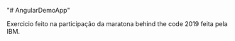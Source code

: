 "# AngularDemoApp" 

Exercicio feito na participação da maratona behind the code 2019 feita pela IBM.

